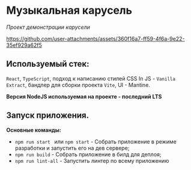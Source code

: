 # Музыкальная карусель

_Проект демонстрации карусели_


https://github.com/user-attachments/assets/360f16a7-ff59-4f6a-9e22-35ef929a62f5


## Используемый стек:

`React`, `TypeScript`, подход к написанию стилей CSS In JS - `Vanilla Extract`, бандлер для сборки проекта `Vite`, UI - Mantine.

**Версия NodeJS используемая на проекте - последний LTS**

## Запуск приложения.

**Основные команды:**

- `npm run start ` или `npm start` - Собрать приложение в режиме разработки и запустить его на дев сервере;
- `npm run build` - Собрать приложение в билд для деплоя;
- `npm run lint-all` - Запустить линтер по всему приложению
